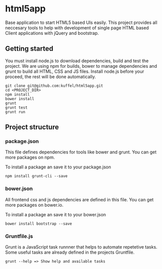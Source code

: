 # html5app

Base application to start HTML5 based UIs easily. This project provides all neccesary tools to help with development of single page HTML based Client applications with jQuery and bootstrap.

## Getting started

You must install node.js to download dependencies, build and test the project. We are using npm for builds, bower to manage dependencies and grunt to build all HTML, CSS and JS files. Install node.js before your proceed, the rest will be done automatically.

    git clone git@github.com:kuffel/html5app.git
    cd <PROJECT_DIR>
    npm install
    bower install
    grunt
    grunt test
    grunt run


## Project structure

### package.json

This file defines dependencies for tools like bower and grunt. You can get more packages on npm.

To install a package an save it to your package.json

    npm install grunt-cli --save

### bower.json

All frontend css and js dependencies are defined in this file. You can get more packages on bower.io.

To install a package an save it to your bower.json

    bower install bootstrap --save

### Gruntfile.js

Grunt is a JavaScript task runnner that helps to automate repetetive tasks. Some useful tasks are already defined in the projects Gruntfile.

    grunt --help => Show help and available tasks

